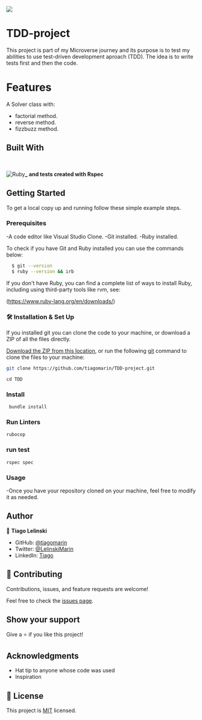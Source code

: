 ![](https://img.shields.io/badge/Microverse-blueviolet)
# TDD-project
This project is part of my Microverse journey and its purpose is to test my abilities to use test-driven development aproach (TDD). The idea is to write tests first and then the code.

# Features

A Solver class with:
- factorial method.
- reverse method.
- fizzbuzz method.

## Built With 

<br>

![Ruby](https://img.shields.io/badge/ruby-%23CC342D.svg?style=for-the-badge&logo=ruby&logoColor=white)**_** **and tests created with Rspec**

## Getting Started

To get a local copy up and running follow these simple example steps.

### Prerequisites

-A code editor like Visual Studio Clone.
-Git installed.
-Ruby installed.

To check if you have Git and Ruby installed you can use the commands below:

 ```sh
   $ git --version
   $ ruby --version && irb
   ```
If you don't have Ruby, you can find a complete list of ways to install Ruby, including using third-party tools like rvm, see:

(https://www.ruby-lang.org/en/downloads/)
### 🛠 Installation & Set Up

If you installed git you can clone the code to your machine, or download a ZIP of all the files directly.

[Download the ZIP from this location](https://github.com/tiagomarin/TDD-project/archive/refs/heads/development.zip), or run the following [git](https://git-scm.com/downloads) command to clone the files to your machine:

```bash
git clone https://github.com/tiagomarin/TDD-project.git
```
```
cd TDD
```
### Install

```
 bundle install
```

### Run Linters

```
rubocop
```

### run test

```
rspec spec
```
### Usage

-Once you have your repository cloned on your machine, feel free to modify it as needed.

## Author

👤 **Tiago Lelinski**

- GitHub: [@tiagomarin](https://github.com/tiagomarin)
- Twitter: [@LelinskiMarin](https://twitter.com/LelinskiMarin)
- LinkedIn: [Tiago](https://www.linkedin.com/in/tiago-lelinski-marin/)

## 🤝 Contributing

Contributions, issues, and feature requests are welcome!

Feel free to check the [issues page](../../issues/).

## Show your support

Give a ⭐️ if you like this project!

## Acknowledgments

- Hat tip to anyone whose code was used
- Inspiration

## 📝 License

This project is [MIT](./MIT.md) licensed.